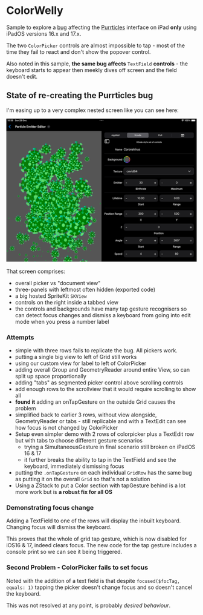 # ColorWelly
Sample to explore a [bug][p2] affecting the [Purrticles][p1] interface on iPad **only** using iPadOS versions 16.x and 17.x.

The two `ColorPicker` controls are almost impossible to tap - most of the time they fail to react and don't show the popover control.

Also noted in this sample, **the same bug affects** `TextField` **controls** - the keyboard starts to appear then meekly dives off screen and the field doesn't edit.


## State of re-creating the Purrticles bug
I'm easing up to a very complex nested screen like you can see here:

![<# alt text #>](img/iPadLandscapeExportNotShowing.png "iPadLandscapeExportNotShowing.png")

That screen comprises:
- overall picker vs "document view"
- three-panels with leftmost often hidden (exported code)
- a big hosted SpriteKit `SKView`
- controls on the right inside a tabbed view
- the controls and backgrounds have many tap gesture recognisers so can detect focus changes and dismiss a keyboard from going into edit mode when you press a number label

### Attempts
- simple with three rows fails to replicate the bug. All pickers work.
- putting a single big view to left of Grid still works
- using our custom view for label to left of ColorPicker 
- adding overall Group and GeometryReader around entire View, so can split up space proportionally
- adding "tabs" as segmented picker control above scrolling controls
- add enough rows to the scrollview that it would require scrolling to show all 
- **found it** adding an onTapGesture on the outside Grid causes the problem
- simplified back to earlier 3 rows, without view alongside, GeometryReader or tabs - still replicable and with a TextEdit can see how focus is not changed by ColorPicker
- Setup even simpler demo with 2 rows of colorpicker plus a TextEdit row but with tabs to choose different gesture scenarios
    - trying a SimultaneousGesture in final scenario still broken on iPadOS 16 & 17
    - it further breaks the ability to tap in the TextField and see the keyboard, immediately dismissing focus
- putting the `.onTapGesture` on each individual `GridRow` has the same bug as putting it on the overall `Grid` so that's not a solution
- Using a ZStack to put a Color section with tapGesture behind is a lot more work but is **a robust fix for all OS**

### Demonstrating focus change
Adding a TextField to one of the rows will display the inbuilt keyboard. Changing focus will dismiss the keyboard.

This proves that the whole of grid tap gesture, which is now disabled for iOS16 & 17, indeed clears focus. The new code for the tap gesture includes a console print so we can see it being triggered.

### Second Problem - ColorPicker fails to set focus
Noted with the addition of a text field is that despite `focused($focTag, equals: 1)` tapping the picker doesn't change focus and so doesn't cancel the keyboard.

This was not resolved at any point, is probably _desired behaviour_.

[p1]: https://www.touchgram.com/purrticles
[p2]: https://www.reddit.com/r/SwiftUI/comments/1hl4htd/ipad_colorpicker_bug_not_responding_to_taps_on/
